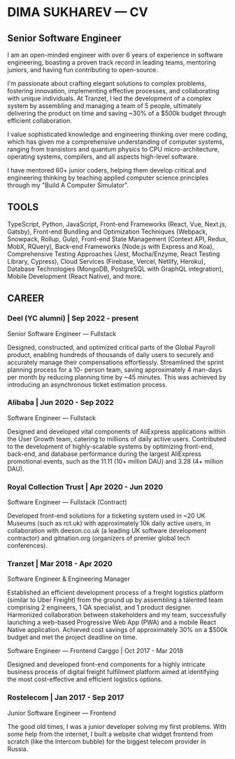 # DIMA SUKHAREV — CV

## Senior Software Engineer

I am an open-minded engineer with over 6 years of experience in software engineering, boasting a proven track record in leading teams, mentoring juniors, and having fun contributing to open-source.

I'm passionate about crafting elegant solutions to complex problems, fostering innovation, implementing effective processes, and collaborating with unique individuals.
At Tranzet, I led the development of a complex system by assembling and managing a team of 5 people, ultimately delivering the product on time and saving ~30% of a $500k budget through efficient collaboration.

I value sophisticated knowledge and engineering thinking over mere coding, which has given me a comprehensive understanding of computer systems, ranging from transistors and quantum physics to CPU micro-architecture, operating systems, compilers, and all aspects high-level software.

I have mentored 60+ junior coders, helping them develop critical and engineering thinking by teaching applied computer science principles through my "Build A Computer Simulator".

## TOOLS
TypeScript, Python, JavaScript, Front-end Frameworks (React, Vue, Next.js, Gatsby), Front-end Bundling and Optimization Techniques (Webpack, Snowpack, Rollup, Gulp), Front-end State Management (Context API, Redux, MobX, RQuery), Back-end Frameworks (Node.js with Express and Koa), Comprehensive Testing Approaches (Jest, Mocha/Enzyme, React Testing Library, Cypress), Cloud Services (Firebase, Vercel, Netlify, Heroku), Database Technologies (MongoDB, PostgreSQL with GraphQL integration), Mobile Development (React Native), and more.

## CAREER

### Deel (YC alumni) | Sep 2022 - present
Senior Software Engineer — Fullstack

Designed, constructed, and optimized critical parts of the Global Payroll product, enabling hundreds of thousands of daily users to securely and accurately manage their compensations effortlessly. Streamlined the sprint planning process for a 10- person team, saving approximately 4 man-days per month by reducing planning time by ~45 minutes. This was achieved by introducing an asynchronous ticket estimation process.

### Alibaba | Jun 2020 - Sep 2022
Software Engineer — Fullstack

Designed and developed vital components of AliExpress applications within the User Growth team, catering to millions of daily active users. Contributed to the development of highly-scalable systems by optimizing front-end, back-end, and database performance during the largest AliExpress promotional events, such as the 11.11 (10+ million DAU) and 3.28 (4+ million DAU).

### Royal Collection Trust | Apr 2020 - Jun 2020
Software Engineer — Fullstack (Contract)

Developed front-end solutions for a ticketing system used in ~20 UK Museums (such as rct.uk) with approximately 10k daily active users, in collaboration with deeson.co.uk (a leading UK software development contractor) and gitnation.org (organizers of premier global tech conferences).

### Tranzet | Mar 2018 - Apr 2020
Software Engineer & Engineering Manager

Established an efficient development process of a freight logistics platform (similar to Uber Freight) from the ground up by assembling a talented team comprising 2 engineers, 1 QA specialist, and 1 product designer. Harmonized collaboration between stakeholders and my team, successfully launching a web-based Progressive Web App (PWA) and a mobile React Native application. Achieved cost savings of approximately 30% on a $500k budget and met the project deadline on time.

Software Engineer — Frontend Carggo | Oct 2017 - Mar 2018

Designed and developed front-end components for a highly intricate business process of digital freight fulfilment platform aimed at identifying the most cost-effective and efficient logistics options.

### Rostelecom | Jan 2017 - Sep 2017
Junior Software Engineer — Frontend

The good old times, I was a junior developer solving my first problems. With some help from the internet, I built a website chat widget frontend from scratch (like the Intercom bubble) for the biggest telecom provider in Russia.
